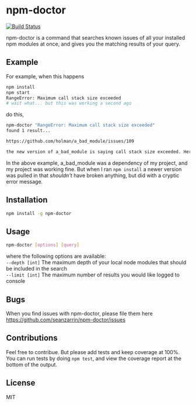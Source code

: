 npm-doctor
==============================
[![Build Status](https://travis-ci.org/seanzarrin/npm-doctor.svg?branch=master)](https://travis-ci.org/seanzarrin/npm-doctor)

npm-doctor is a command that searches known issues of all your installed npm modules at once, and gives you the matching results of your query.

## Example

For example, when this happens
```sh
npm install
npm start
RangeError: Maximum call stack size exceeded
# wait what... but this was working a second ago
```

do this,
```sh
npm-doctor "RangeError: Maximum call stack size exceeded"
found 1 result...

https://github.com/holman/a_bad_module/issues/109

the new version of a_bad_module is saying call stack size exceeded. Here's how I fixed it.
```

In the above example, a_bad_module was a dependency of my project, and my project was working fine. But when I ran `npm install` a newer version was pulled in that _shouldn't_ have broken anything, but did with a cryptic error message.

## Installation
```sh
npm install -g npm-doctor
```

## Usage
```sh
npm-doctor [options] [query]
```

where the following options are available:  
`--depth [int]`    The maximum depth of your local node modules that should be included in the search  
`--limit [int]`    The maximum number of results you would like logged to console

## Bugs
When you find issues with npm-doctor, please file them here https://github.com/seanzarrin/npm-doctor/issues

## Contributions
Feel free to contribue. But please add tests and keep coverage at 100%. You can run tests by doing `npm test`, and view the coverage report at the bottom of the output.

## License
MIT
